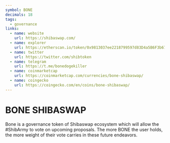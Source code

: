 ```yaml
---
symbol: BONE
decimals: 18
tags:
  - governance
links:
  - name: website
    url: https://shibaswap.com/
  - name: explorer
    url: https://etherscan.io/token/0x9813037ee2218799597d83D4a5B6F3b6778218d9
  - name: twitter
    url: https://twitter.com/shibtoken
  - name: telegram
    url: https://t.me/bonedogekiller
  - name: coinmarketcap
    url: https://coinmarketcap.com/currencies/bone-shibaswap/
  - name: coingecko
    url: https://coingecko.com/en/coins/bone-shibaswap/
---
```


# BONE SHIBASWAP

Bone is a governance token of Shibaswap ecosystem which will allow the #ShibArmy to vote on upcoming proposals. The more BONE the user holds, the more weight of their vote carries in these future endeavors.
